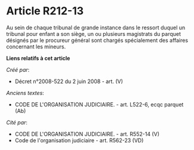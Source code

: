 # Article R212-13

Au sein de chaque tribunal de grande instance dans le ressort duquel un tribunal pour enfant a son siège, un ou plusieurs
magistrats du parquet désignés par le procureur général sont chargés spécialement des affaires concernant les mineurs.

**Liens relatifs à cet article**

_Créé par_:

  - Décret n°2008-522 du 2 juin 2008 - art. (V)

_Anciens textes_:

  - CODE DE L'ORGANISATION JUDICIAIRE. - art. L522-6, ecqc parquet (Ab)

_Cité par_:

  - CODE DE L'ORGANISATION JUDICIAIRE. - art. R552-14 (V)
  - Code de l'organisation judiciaire - art. R562-23 (VD)
